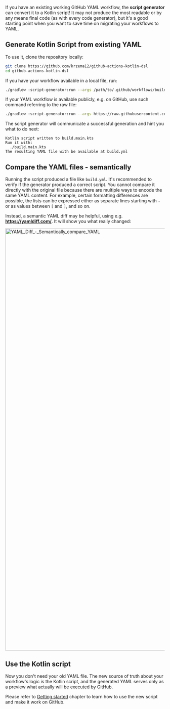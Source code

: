 If you have an existing working GitHub YAML workflow, the **script generator** can convert it to a Kotlin script! It may
not produce the most readable or by any means final code (as with every code generator), but it's a good starting point
when you want to save time on migrating your workflows to YAML.

## Generate Kotlin Script from existing YAML

To use it, clone the repository locally:

```bash
git clone https://github.com/krzema12/github-actions-kotlin-dsl
cd github-actions-kotlin-dsl
```

If you have your workflow available in a local file, run:

```bash
./gradlew :script-generator:run --args /path/to/.github/workflows/build.yml
```

If your YAML workflow is available publicly, e.g. on GitHub, use such command referring to the raw file:

```bash
./gradlew :script-generator:run --args https://raw.githubusercontent.com/krzema12/github-actions-kotlin-dsl/0f41e3322a3e7de4199000fae54b398380eace2f/.github/workflows/build.yaml
```

The script generator will communicate a successful generation and hint you what to do next:

```
Kotlin script written to build.main.kts
Run it with:
  ./build.main.kts
The resulting YAML file with be available at build.yml
```

## Compare the YAML files - semantically

Running the script produced a file like `build.yml`. It's recommended to verify if the generator produced a correct
script. You cannot compare it directly with the original file because there are multiple ways to encode the same YAML
content. For example, certain formatting differences are possible, the lists can be expressed either as separate lines
starting with `-` or as values between `[` and `]`, and so on.

Instead, a semantic YAML diff may be helpful, using e.g. **https://yamldiff.com/**. It will show you what really
changed:

<img width="1336" alt="YAML_Diff_-_Semantically_compare_YAML" src="https://user-images.githubusercontent.com/459464/159888285-069cef9c-f35d-4555-93f8-7623c0c73744.png">

## Use the Kotlin script

Now you don't need your old YAML file. The new source of truth about your workflow's logic is the Kotlin script, and the
generated YAML serves only as a preview what actually will be executed by GitHub.

Please refer to [Getting started](getting_started.md) chapter to learn how to use the new script and make it work on
GitHub.
